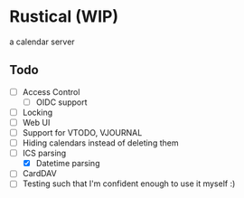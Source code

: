 # Rustical (WIP)

a calendar server

## Todo

- [ ] Access Control
  - [ ] OIDC support
- [ ] Locking
- [ ] Web UI
- [ ] Support for VTODO, VJOURNAL
- [ ] Hiding calendars instead of deleting them
- [ ] ICS parsing
  - [x] Datetime parsing
- [ ] CardDAV
- [ ] Testing such that I'm confident enough to use it myself :)
